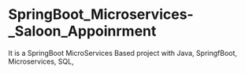 # SpringBoot_Microservices-_Saloon_Appoinrment
It is a SpringBoot MicroServices Based project with Java, SpringfBoot, Microservices, SQL,
